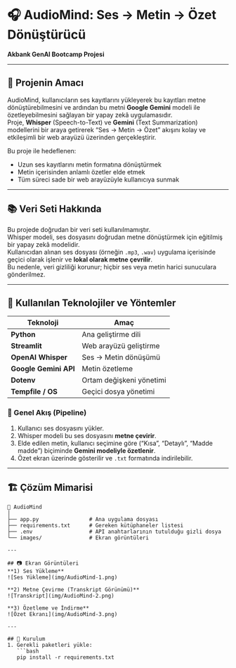 # 🎧 AudioMind: Ses -> Metin -> Özet Dönüştürücü  
**Akbank GenAI Bootcamp Projesi**

---

## 🎯 Projenin Amacı  
AudioMind, kullanıcıların ses kayıtlarını yükleyerek bu kayıtları metne dönüştürebilmesini ve ardından bu metni **Google Gemini** modeli ile özetleyebilmesini sağlayan bir yapay zekâ uygulamasıdır.  
Proje, **Whisper** (Speech-to-Text) ve **Gemini** (Text Summarization) modellerini bir araya getirerek “Ses → Metin → Özet” akışını kolay ve etkileşimli bir web arayüzü üzerinden gerçekleştirir.

Bu proje ile hedeflenen:
- Uzun ses kayıtlarını metin formatına dönüştürmek  
- Metin içerisinden anlamlı özetler elde etmek  
- Tüm süreci sade bir web arayüzüyle kullanıcıya sunmak  

---

## 📚 Veri Seti Hakkında  
Bu projede doğrudan bir veri seti kullanılmamıştır.  
Whisper modeli, ses dosyasını doğrudan metne dönüştürmek için eğitilmiş bir yapay zekâ modelidir.  
Kullanıcıdan alınan ses dosyası (örneğin `.mp3`, `.wav`) uygulama içerisinde geçici olarak işlenir ve **lokal olarak metne çevrilir**.  
Bu nedenle, veri gizliliği korunur; hiçbir ses veya metin harici sunuculara gönderilmez.

---

## 🧠 Kullanılan Teknolojiler ve Yöntemler  

| Teknoloji | Amaç |
|------------|-------|
| **Python** | Ana geliştirme dili |
| **Streamlit** | Web arayüzü geliştirme |
| **OpenAI Whisper** | Ses → Metin dönüşümü |
| **Google Gemini API** | Metin özetleme |
| **Dotenv** | Ortam değişkeni yönetimi |
| **Tempfile / OS** | Geçici dosya yönetimi |

### 🔧 Genel Akış (Pipeline)
1. Kullanıcı ses dosyasını yükler.  
2. Whisper modeli bu ses dosyasını **metne çevirir**.  
3. Elde edilen metin, kullanıcı seçimine göre (“Kısa”, “Detaylı”, “Madde madde”) biçiminde **Gemini modeliyle özetlenir**.  
4. Özet ekran üzerinde gösterilir ve `.txt` formatında indirilebilir.  

---

## 🏗️ Çözüm Mimarisi  

```text
📁 AudioMind
│
├── app.py                # Ana uygulama dosyası
├── requirements.txt      # Gereken kütüphaneler listesi
├── .env                  # API anahtarlarının tutulduğu gizli dosya
└── images/               # Ekran görüntüleri

---

## 📷 Ekran Görüntüleri  
**1) Ses Yükleme**  
![Ses Yükleme](img/AudioMind-1.png)  

**2) Metne Çevirme (Transkript Görünümü)**  
![Transkript](img/AudioMind-2.png)  

**3) Özetleme ve İndirme**  
![Özet Ekranı](img/AudioMind-3.png)  

---

## 🚀 Kurulum  
1. Gerekli paketleri yükle:  
   ```bash
   pip install -r requirements.txt

